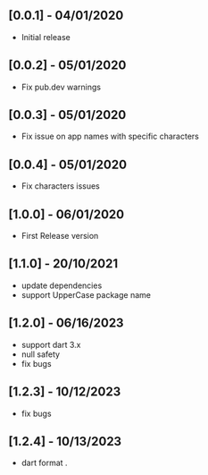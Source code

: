 ## [0.0.1] - 04/01/2020

* Initial release

## [0.0.2] - 05/01/2020

* Fix pub.dev warnings

## [0.0.3] - 05/01/2020

* Fix issue on app names with specific characters

## [0.0.4] - 05/01/2020

* Fix characters issues

## [1.0.0] - 06/01/2020

* First Release version

## [1.1.0] - 20/10/2021

* update dependencies
* support UpperCase package name

## [1.2.0] - 06/16/2023

* support dart 3.x
* null safety
* fix bugs

## [1.2.3] - 10/12/2023

* fix bugs

## [1.2.4] - 10/13/2023

* dart format .